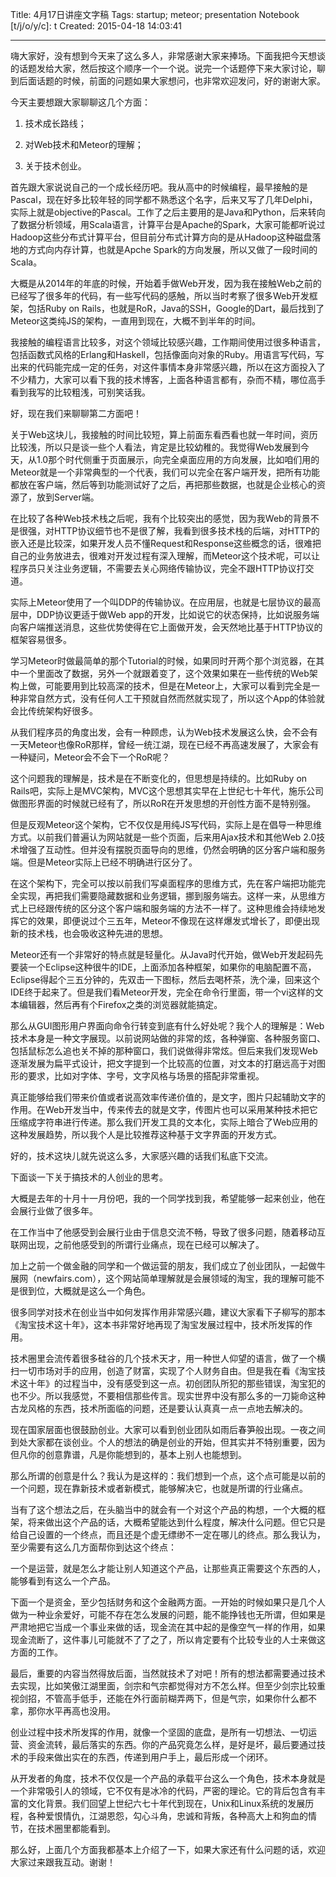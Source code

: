 Title: 4月17日讲座文字稿
Tags: startup; meteor; presentation
Notebook [t/j/o/y/c]: t
Created: 2015-04-18 14:03:41

------

嗨大家好，没有想到今天来了这么多人，非常感谢大家来捧场。下面我把今天想谈的话题发给大家，然后按这个顺序一个一个说。说完一个话题停下来大家讨论，聊到后面话题的时候，前面的问题如果大家想问，也非常欢迎发问，好的谢谢大家。

今天主要想跟大家聊聊这几个方面：

1. 技术成长路线；

1. 对Web技术和Meteor的理解；

1. 关于技术创业。

首先跟大家说说自己的一个成长经历吧。我从高中的时候编程，最早接触的是Pascal，现在好多比较年轻的同学都不熟悉这个名字，后来又写了几年Delphi，实际上就是objective的Pascal。工作了之后主要用的是Java和Python，后来转向了数据分析领域，用Scala语言，计算平台是Apache的Spark，大家可能都听说过Hadoop这些分布式计算平台，但目前分布式计算方向的是从Hadoop这种磁盘落地的方式向内存计算，也就是Apche Spark的方向发展，所以又做了一段时间的Scala。

大概是从2014年的年底的时候，开始着手做Web开发，因为我在接触Web之前的已经写了很多年的代码，有一些写代码的感触，所以当时考察了很多Web开发框架，包括Ruby on Rails，也就是RoR，Java的SSH，Google的Dart，最后找到了Meteor这类纯JS的架构，一直用到现在，大概不到半年的时间。

我接触的编程语言比较多，对这个领域比较感兴趣，工作期间使用过很多种语言，包括函数式风格的Erlang和Haskell，包括像面向对象的Ruby。用语言写代码，写出来的代码能完成一定的任务，对这件事情本身非常感兴趣，所以在这方面投入了不少精力，大家可以看下我的技术博客，上面各种语言都有，杂而不精，哪位高手看到我写的比较粗浅，可别笑话我。

好，现在我们来聊聊第二方面吧！

关于Web这块儿，我接触的时间比较短，算上前面东看西看也就一年时间，资历比较浅，所以只是谈一些个人看法，肯定是比较幼稚的。我觉得Web发展到今天，从1.0那个时代侧重于页面展示，向完全桌面应用的方向发展，比如咱们用的Meteor就是一个非常典型的一个代表，我们可以完全在客户端开发，把所有功能都放在客户端，然后等到功能测试好了之后，再把那些数据，也就是企业核心的资源了，放到Server端。

在比较了各种Web技术栈之后呢，我有个比较突出的感觉，因为我Web的背景不是很强，对HTTP协议细节也不是很了解，我看到很多技术栈的后端，对HTTP的嵌入还是比较深，如果开发人员不懂Request和Response这些概念的话，很难把自己的业务放进去，很难对开发过程有深入理解，而Meteor这个技术呢，可以让程序员只关注业务逻辑，不需要去关心网络传输协议，完全不跟HTTP协议打交道。

实际上Meteor使用了一个叫DDP的传输协议。在应用层，也就是七层协议的最高层中，DDP协议更适于做Web app的开发，比如说它的状态保持，比如说服务端向客户端推送消息，这些优势使得在它上面做开发，会天然地比基于HTTP协议的框架容易很多。

学习Meteor时做最简单的那个Tutorial的时候，如果同时开两个那个浏览器，在其中一个里面改了数据，另外一个就跟着变了，这个效果如果在一些传统的Web架构上做，可能要用到比较高深的技术，但是在Meteor上，大家可以看到完全是一种非常自然方式，没有任何人工干预就自然而然就实现了，所以这个App的体验就会比传统架构好很多。

从我们程序员的角度出发，会有一种顾虑，认为Web技术发展这么快，会不会有一天Meteor也像RoR那样，曾经一统江湖，现在已经不再高速发展了，大家会有一种疑问，Meteor会不会下一个RoR呢？

这个问题我的理解是，技术是在不断变化的，但思想是持续的。比如Ruby on Rails吧，实际上是MVC架构，MVC这个思想其实早在上世纪七十年代，施乐公司做图形界面的时候就已经有了，所以RoR在开发思想的开创性方面不是特别强。

但是反观Meteor这个架构，它不仅仅是用纯JS写代码，实际上是在倡导一种思维方式。以前我们普遍认为网站就是一些个页面，后来用Ajax技术和其他Web 2.0技术增强了互动性。但并没有摆脱页面导向的思维，仍然会明确的区分客户端和服务端。但是Meteor实际上已经不明确进行区分了。

在这个架构下，完全可以按以前我们写桌面程序的思维方式，先在客户端把功能完全实现，再把我们需要隐藏数据和业务逻辑，挪到服务端去。这样一来，从思维方式上已经跟传统的区分这个客户端和服务端的方法不一样了。这种思维会持续地发挥它的效果，即便说过个三五年，Meteor不像现在这样爆发式增长了，即便出现新的技术栈，也会吸收这种先进的思想。

Meteor还有一个非常好的特点就是轻量化。从Java时代开始，做Web开发起码先要装一个Eclipse这种很牛的IDE，上面添加各种框架，如果你的电脑配置不高，Eclipse得起个三五分钟的，先双击一下图标，然后去喝杯茶，洗个澡，回来这个IDE终于起来了。但是我们看Meteor开发，完全在命令行里面，带一个vi这样的文本编辑器，然后再有个Firefox之类的浏览器就能搞定。

那么从GUI图形用户界面向命令行转变到底有什么好处呢？我个人的理解是：Web技术本身是一种文字展现。以前说网站做的非常的炫，各种弹窗、各种服务窗口、包括鼠标怎么追也关不掉的那种窗口，我们说做得非常炫。但后来我们发现Web逐渐发展为扁平式设计，把文字提到一个比较高的位置，对文本的打磨远高于对图形的要求，比如对字体、字号，文字风格与场景的搭配非常重视。

真正能够给我们带来价值或者说高效率传递价值的，是文字，图片只起辅助文字的作用。在Web开发当中，传来传去的就是文字，传图片也可以采用某种技术把它压缩成字符串进行传递。那么我们开发工具的文本化，实际上暗合了Web应用的这种发展趋势，所以我个人是比较推荐这种基于文字界面的开发方式。

好的，技术这块儿就先说这么多，大家感兴趣的话我们私底下交流。

下面谈一下关于搞技术的人创业的思考。

大概是去年的十月十一月份吧，我的一个同学找到我，希望能够一起来创业，他在会展行业做了很多年。

在工作当中了他感受到会展行业由于信息交流不畅，导致了很多问题，随着移动互联网出现，之前他感受到的所谓行业痛点，现在已经可以解决了。

加上之前一个做金融的同学和一个做运营的朋友，我们成立了创业团队，一起做牛展网（newfairs.com），这个网站简单理解就是会展领域的淘宝，我的理解可能不是很到位，大概就是这么一个角色。

很多同学对技术在创业当中如何发挥作用非常感兴趣，建议大家看下子柳写的那本《淘宝技术这十年》，这本书非常好地再现了淘宝发展过程中，技术所发挥的作用。

技术圈里会流传着很多硅谷的几个技术天才，用一种世人仰望的语言，做了一个横扫一切市场对手的应用，创造了财富，实现了个人财务自由。但是我在看《淘宝技术这十年》的过程当中，没有感受到这一点。初创团队所犯的那些错误，淘宝犯的也不少。所以我感觉，不要相信那些传言。现实世界中没有那么多的一刀毙命这种古龙风格的东西，技术所面临的问题，还是要认认真真一点一点地去解决的。

现在国家层面也很鼓励创业。大家可以看到创业团队如雨后春笋般出现。一夜之间到处大家都在谈创业。个人的想法的确是创业的开始，但其实并不特别重要，因为但凡你的创意靠谱，凡是你能想到的，基本上别人也能想到。

那么所谓的创意是什么？我认为是这样的：我们想到一个点，这个点可能是以前的一个问题，现在靠新技术或者新模式，能够解决它，也就是所谓的行业痛点。

当有了这个想法之后，在头脑当中的就会有一个对这个产品的构想，一个大概的框架，将来做出这个产品的话，大概希望能达到什么程度，解决什么问题。但它只是给自己设置的一个终点，而且还是个虚无缥缈不一定在哪儿的终点。那么我认为，至少需要有这么几方面帮你到达这个终点：

一个是运营，就是怎么才能让别人知道这个产品，让那些真正需要这个东西的人，能够看到有这么一个产品。

下面一个是资金，至少包括财务和这个金融两方面。一开始的时候如果只是几个人做为一种业余爱好，可能不存在怎么发展的问题，能不能挣钱也无所谓，但如果是严肃地把它当成一个事业来做的话，现金流在其中起的是像空气一样的作用，如果现金流断了，这件事儿可能就不了了之了，所以肯定要有个比较专业的人士来做这方面的工作。

最后，重要的内容当然得放后面，当然就技术了对吧！所有的想法都需要通过技术去实现，比如笑傲江湖里面，剑宗和气宗都觉得对方不怎么样。但至少剑宗比较重视剑招，不管高手低手，还能在外行面前糊弄两下，但是气宗，如果你什么都不拿，那你水平再高也没用。

创业过程中技术所发挥的作用，就像一个坚固的底盘，是所有一切想法、一切运营、资金流转，最后落实的东西。你的产品究竟怎么样，是好是坏，最后要通过技术的手段来做出实在的东西，传递到用户手上，最后形成一个闭环。

从开发者的角度，技术不仅仅是一个产品的承载平台这么一个角色，技术本身就是一个非常吸引人的领域，它不仅有是冰冷的代码，严密的理论。它的背后包含有丰富的文化背景。我们回望上世纪六七十年代到现在，Unix和Linux系统的发展历程，各种爱恨情仇，江湖恩怨，勾心斗角，忠诚和背叛，各种高大上和狗血的情节，在技术圈里都能看到。

那么好，上面几个方面我都基本上介绍了一下，如果大家还有什么问题的话，欢迎大家过来跟我互动。谢谢！
